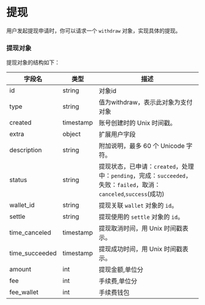 # 提现

用户发起提现申请时，你可以请求一个 `withdraw` 对象，实现具体的提现。

### 提现对象

提现对象的结构如下：

| 字段名         | 类型      | 描述                                                         |
| -------------- | --------- | ------------------------------------------------------------ |
| id             | string    | 对象id                                                       |
| type           | string    | 值为withdraw，表示此对象为支付对象                           |
| created        | timestamp | 账号创建时的 Unix 时间戳。                                   |
| extra          | object    | 扩展用户字段                                                 |
| description    | string    | 附加说明，最多 60 个 Unicode 字符。                          |
| status         | string    | 提现状态，已申请：`created`，处理中：`pending`，完成：`succeeded`，失败：`failed`，取消：`canceled`,`success`(成功) |
| wallet_id      | string    | 提现关联 `wallet` 对象的 `id`。                              |
| settle         | string    | 提现使用的 `settle` 对象的 `id`。                            |
| time_canceled  | timestamp | 提现取消时间，用 Unix 时间戳表示。                           |
| time_succeeded | timestamp | 提现成功时间，用 Unix 时间戳表示。                           |
| amount         | int       | 提现金额,单位分                                                     |
| fee         | int       | 手续费,单位分                                                     |
| fee_wallet        | int       | 手续费钱包                                                  |


